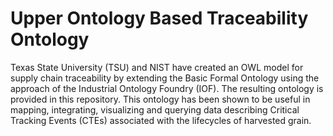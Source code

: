 # Upper Ontology Based Traceability Ontology
Texas State University (TSU) and NIST have created an OWL model for supply chain traceability by extending the Basic Formal Ontology using the approach of the Industrial Ontology Foundry (IOF). The resulting ontology is provided in this repository. This ontology has been shown to be useful in mapping, integrating, visualizing and querying data describing Critical Tracking Events (CTEs) associated with the lifecycles of harvested grain.
